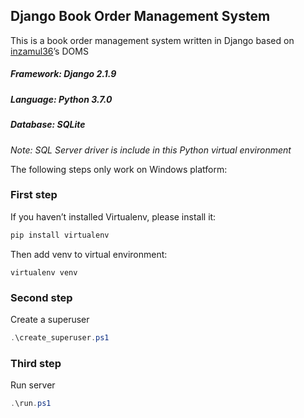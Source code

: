 ## Django Book Order Management System

This is a book order management system written in Django based on [inzamul36](https://github.com/inzamul36)’s DOMS

##### Framework: Django 2.1.9

##### Language: Python 3.7.0

##### Database: SQLite

*Note: SQL Server driver is include in this Python virtual environment* 



The following steps only work on Windows platform:  

### First step

If you haven’t installed Virtualenv, please install it:

```powershell
pip install virtualenv
```

Then add venv to virtual environment: 

```
virtualenv venv
```

### Second step

Create a superuser

```powershell
.\create_superuser.ps1
```

### Third step

Run server

```powershell
.\run.ps1
```

